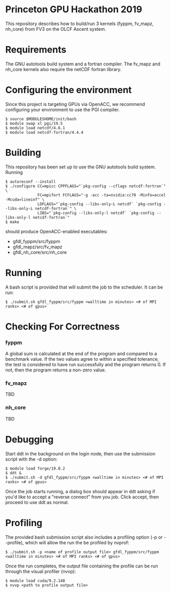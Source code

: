 # Princeton GPU Hackathon 2019
This repository describes how to build/run 3 kernels (fyppm, fv_mapz, nh_core) from FV3
on the OLCF Ascent system.

# Requirements
The GNU autotools build system and a fortran compiler.  The fv_mapz and nh_core kernels
also require the netCDF fortran library.

# Configuring the environment
Since this project is targeting GPUs via OpenACC, we recommend configuring your environment
to use the PGI compiler.
```
$ source $MODULESHOME/init/bash
$ module swap xl pgi/19.5
$ module load netcdf/4.6.1
$ module load netcdf-fortran/4.4.4
```

# Building
This repository has been set up to use the GNU autotools build system.  Running
```
$ autoreconf --install
$ ./configure CC=mpicc CPPFLAGS="`pkg-config --cflags netcdf-fortran`" \
              FC=mpifort FCFLAGS="-g -acc -ta=nvidia:cc70 -Minfo=accel -Mcuda=lineinf" \
              LDFLAGS="`pkg-config --libs-only-L netcdf` `pkg-config --libs-only-L netcdf-fortran`" \
              LIBS="`pkg-config --libs-only-l netcdf` `pkg-config --libs-only-l netcdf-fortran`"
$ make
```
should produce OpenACC-enabled executables:
* gfdl_fyppm/src/fyppm
* gfdl_mapz/src/fv_mapz
* gfdl_nh_core/src/nh_core

# Running
A bash script is provided that will submit the job to the scheduler.  It can be run:
```
$ ./submit.sh gfdl_fyppm/src/fyppm <walltime in minutes> <# of MPI ranks> <# of gpus>
```

# Checking For Correctness
### fyppm
A global sum is calculated at the end of the program and compared to a benchmark value.
If the two values agree to within a specified tolerance, the test is considered to have
run successfully and the program returns 0.  If not, then the program returns a non-zero
value.

### fv_mapz
TBD

### nh_core
TBD

# Debugging
Start ddt in the background on the login node, then use the submission script with the -d
option:
```
$ module load forge/19.0.2
$ ddt &
$ ./submit.sh -d gfdl_fyppm/src/fyppm <walltime in minutes> <# of MPI ranks> <# of gpus>
```
Once the job starts running, a dialog box should appear in ddt asking if you'd like to
accept a "reverse connect" from you job.  Click accept, then proceed to use ddt as
normal.

# Profiling
The provided bash submission script also includes a profiling option (-p or --profile), which
will allow the run the be profiled by nvprof:
```
$ ./submit.sh -p <name of profile output file> gfdl_fyppm/src/fyppm <walltime in minutes> <# of MPI ranks> <# of gpus>
```
Once the run completes, the output file containing the profile can be run through the
visual profiler (nvvp):
```
$ module load cuda/9.2.148
$ nvvp <path to profile output file>
```
